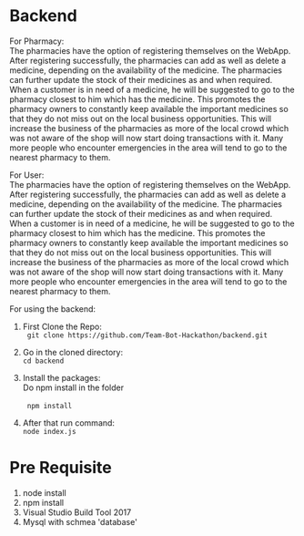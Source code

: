 # Backend

For Pharmacy: <br>
The pharmacies have the option of registering themselves on the WebApp. After registering successfully, the pharmacies can add as well as delete a medicine, depending on the availability of the medicine. The pharmacies can further update the stock of their medicines as and when required. When a customer is in need of a medicine, he will be suggested to go to the pharmacy closest to him which has the medicine. This promotes the pharmacy owners to constantly keep available the important medicines so that they do not miss out on the local business opportunities. This will increase the business of the pharmacies as more of the local crowd which was not aware of the shop will now start doing transactions with it. Many more people who encounter emergencies in the area will tend to go to the nearest pharmacy to them.


For User: <br>
The pharmacies have the option of registering themselves on the WebApp. After registering successfully, the pharmacies can add as well as delete a medicine, depending on the availability of the medicine. The pharmacies can further update the stock of their medicines as and when required. When a customer is in need of a medicine, he will be suggested to go to the pharmacy closest to him which has the medicine. This promotes the pharmacy owners to constantly keep available the important medicines so that they do not miss out on the local business opportunities. This will increase the business of the pharmacies as more of the local crowd which was not aware of the shop will now start doing transactions with it. Many more people who encounter emergencies in the area will tend to go to the nearest pharmacy to them.

For using the backend:<br>

1) First Clone the Repo:<br>
``` git clone https://github.com/Team-Bot-Hackathon/backend.git```

2) Go in the cloned directory:<br>
```cd backend```

3) Install the packages:<br>Do npm install in the folder<br>  
``` npm install```

4) After that run command:<br>
```node index.js```

# Pre Requisite
1) node install<br>
2) npm install<br>
3) Visual Studio Build Tool 2017
4) Mysql with schmea 'database'
